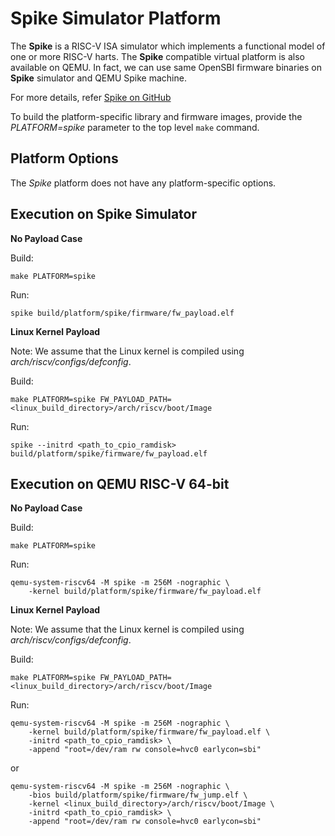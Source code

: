 Spike Simulator Platform
========================

The **Spike** is a RISC-V ISA simulator which implements a functional model
of one or more RISC-V harts. The **Spike** compatible virtual platform is
also available on QEMU. In fact, we can use same OpenSBI firmware binaries
on **Spike** simulator and QEMU Spike machine.

For more details, refer [Spike on GitHub](https://github.com/riscv/riscv-isa-sim)

To build the platform-specific library and firmware images, provide the
*PLATFORM=spike* parameter to the top level `make` command.

Platform Options
----------------

The *Spike* platform does not have any platform-specific options.

Execution on Spike Simulator
----------------------------

**No Payload Case**

Build:
```
make PLATFORM=spike
```

Run:
```
spike build/platform/spike/firmware/fw_payload.elf
```

**Linux Kernel Payload**

Note: We assume that the Linux kernel is compiled using
*arch/riscv/configs/defconfig*.

Build:
```
make PLATFORM=spike FW_PAYLOAD_PATH=<linux_build_directory>/arch/riscv/boot/Image
```

Run:
```
spike --initrd <path_to_cpio_ramdisk> build/platform/spike/firmware/fw_payload.elf
```

Execution on QEMU RISC-V 64-bit
-------------------------------

**No Payload Case**

Build:
```
make PLATFORM=spike
```

Run:
```
qemu-system-riscv64 -M spike -m 256M -nographic \
	-kernel build/platform/spike/firmware/fw_payload.elf
```

**Linux Kernel Payload**

Note: We assume that the Linux kernel is compiled using
*arch/riscv/configs/defconfig*.

Build:
```
make PLATFORM=spike FW_PAYLOAD_PATH=<linux_build_directory>/arch/riscv/boot/Image
```

Run:
```
qemu-system-riscv64 -M spike -m 256M -nographic \
	-kernel build/platform/spike/firmware/fw_payload.elf \
	-initrd <path_to_cpio_ramdisk> \
	-append "root=/dev/ram rw console=hvc0 earlycon=sbi"
```
or
```
qemu-system-riscv64 -M spike -m 256M -nographic \
	-bios build/platform/spike/firmware/fw_jump.elf \
	-kernel <linux_build_directory>/arch/riscv/boot/Image \
	-initrd <path_to_cpio_ramdisk> \
	-append "root=/dev/ram rw console=hvc0 earlycon=sbi"
```
